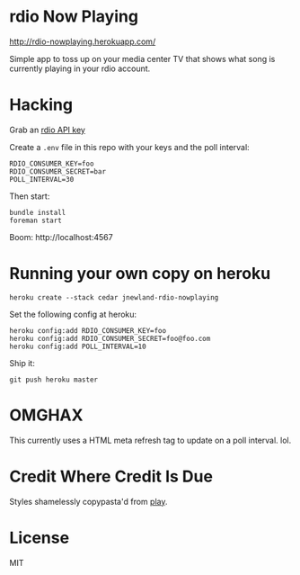 # rdio Now Playing

http://rdio-nowplaying.herokuapp.com/

Simple app to toss up on your media center TV that shows what song is currently playing in your rdio account.

# Hacking

Grab an [rdio API key](http://developer.rdio.com/)

Create a `.env` file in this repo with your keys and the poll interval:

    RDIO_CONSUMER_KEY=foo
    RDIO_CONSUMER_SECRET=bar
    POLL_INTERVAL=30

Then start:

    bundle install
    foreman start

Boom: http://localhost:4567

# Running your own copy on heroku

    heroku create --stack cedar jnewland-rdio-nowplaying

Set the following config at heroku:

    heroku config:add RDIO_CONSUMER_KEY=foo
    heroku config:add RDIO_CONSUMER_SECRET=foo@foo.com
    heroku config:add POLL_INTERVAL=10

Ship it:

    git push heroku master

# OMGHAX

This currently uses a HTML meta refresh tag to update on a poll interval. lol.

# Credit Where Credit Is Due

Styles shamelessly copypasta'd from [play](https://github.com/play/play).

# License

MIT